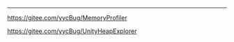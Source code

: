 ﻿





---


<https://gitee.com/yycBug/MemoryProfiler>

<https://gitee.com/yycBug/UnityHeapExplorer>